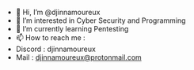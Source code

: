 - 👋 Hi, I’m @djinnamoureux
- 👀 I’m interested in Cyber Security and Programming
- 🌱 I’m currently learning Pentesting
- 📫 How to reach me :
-   Discord : djinnamoureux
-   Mail : djinnamoureux@protonmail.com
